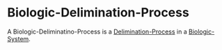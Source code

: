 # Biologic-Delimination-Process

A Biologic-Deliminatino-Process is a [Delimination-Process](404.md) in a [Biologic-System](40000021.md).
